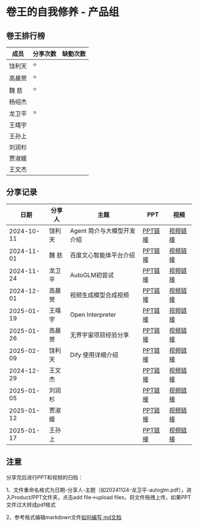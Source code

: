 # 卷王的自我修养 - 产品组

## 卷王排行榜

| 成员   | 分享次数 | 缺勤次数 |
|------|------|------|
| 饶利天  |  ⭐ |      |
| 高晨贺  |  ⭐ |      |
| 魏  慈  |  ⭐ |      |
| 杨绍杰  |   |      |
| 龙卫平  | ⭐  |    |
| 王靖宇  |   |     |
| 王孙上  |   |     |
| 刘润杉  |   |     |
| 贾淑媛  |   |     |
| 王文杰  |   |     |

## 分享记录

| 日期         | 分享人  | 主题                                                                                                            | PPT                                                                                                                                         | 视频                                                   |
|------------|------|---------------------------------------------------------------------------------------------------------------|---------------------------------------------------------------------------------------------------------------------------------------------|------------------------------------------------------|
| 2024-10-11 | 饶利天  | Agent 简介与大模型开发介绍  | [PPT链接](https://github.com/Matrix-King-Studio/The-King-of-Involution/raw/master/Product/PPT/20241011-饶利天-Agent简介与大模型开发介绍.pptx)                              | [视频链接](https://www.bilibili.com/video/BV1sK2RYnEKg/) |
| 2024-11-01 | 魏  慈  | 百度文心智能体平台介绍  | [PPT链接](https://github.com/Matrix-King-Studio/The-King-of-Involution/raw/master/Product/PPT/20241103-魏慈-百度文心智能体平台功能分享.pptx)                              | [视频链接](https://www.bilibili.com/video/BV1G3D5Y8EVr/) |
| 2024-11-24 | 龙卫平  |  AutoGLM初尝试 | [PPT链接](https://github.com/Matrix-King-Studio/The-King-of-Involution/raw/master/Product/PPT/)  | [视频链接](https://www.bilibili.com/video/BV1yg66YfETt/) |
| 2024-12-01 | 高晨贺  |  视频生成模型合成视频  | [PPT链接](https://github.com/Matrix-King-Studio/The-King-of-Involution/raw/master/Product/PPT/)  | [视频链接](https://www.bilibili.com/video/BV1KM66YwETD/) |
| 2025-01-19 | 王靖宇  |  Open Interpreter | [PPT链接](https://github.com/Matrix-King-Studio/The-King-of-Involution/raw/master/Product/PPT/)  | [视频链接]() |
| 2025-01-26 | 高晨贺  |  无界宇宙项目经验分享  | [PPT链接](https://github.com/Matrix-King-Studio/The-King-of-Involution/raw/master/Product/PPT/)  | [视频链接]() |
| 2025-02-09 | 饶利天  |  Dify 使用详细介绍 | [PPT链接](https://github.com/Matrix-King-Studio/The-King-of-Involution/raw/master/Product/PPT/)  | [视频链接]() |
| 2024-12-29 | 王文杰  |   | [PPT链接](https://github.com/Matrix-King-Studio/The-King-of-Involution/raw/master/Product/PPT/)  | [视频链接]() |
| 2025-01-05 | 刘润杉  |   | [PPT链接](https://github.com/Matrix-King-Studio/The-King-of-Involution/raw/master/Product/PPT/)  | [视频链接]() |
| 2025-01-12 | 贾淑媛  |   | [PPT链接](https://github.com/Matrix-King-Studio/The-King-of-Involution/raw/master/Product/PPT/)  | [视频链接]() |
| 2025-01-17 | 王孙上  |   | [PPT链接](https://github.com/Matrix-King-Studio/The-King-of-Involution/raw/master/Product/PPT/)  | [视频链接]() |

## 注意

分享完后进行PPT和视频的归档：

1、文件重命名格式为日期-分享人-主题（如20241124-龙卫平-autoglm.pdf），进入Product/PPT文件夹，点击add file->upload files，将文件拖拽上传，如果PPT文件过大转成pdf格式

2、参考格式编辑markdown文件[如何编写 md文档](https://docs.github.com/zh/get-started/writing-on-github/getting-started-with-writing-and-formatting-on-github/quickstart-for-writing-on-github)
